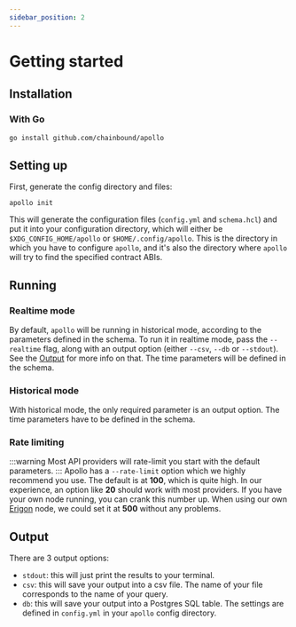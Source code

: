 ```yaml
---
sidebar_position: 2
---
```

# Getting started
## Installation
### With Go
```bash
go install github.com/chainbound/apollo
```

## Setting up
First, generate the config directory and files:
```
apollo init
```
This will generate the configuration files (`config.yml` and `schema.hcl`) and put it into your configuration
directory, which will either be `$XDG_CONFIG_HOME/apollo` or `$HOME/.config/apollo`. This is the directory
in which you have to configure `apollo`, and it's also the directory where `apollo` will try to find the specified
contract ABIs.

## Running
### Realtime mode
By default, `apollo` will be running in historical mode, according to the parameters defined in the schema.
To run it in realtime mode, pass the `--realtime` flag, along with an
output option (either `--csv`, `--db` or `--stdout`). See the [Output](##Output) for more info on that.
The time parameters will be defined in the schema.

### Historical mode
With historical mode, the only required parameter is an output option. The 
time parameters have to be defined in the schema.

### Rate limiting
:::warning
Most API providers will rate-limit you start with the default parameters.
:::
Apollo has a `--rate-limit` option which we highly recommend you use. The default is at **100**,
which is quite high. In our experience, an option like **20** should work with most providers.
If you have your own node running, you can crank this number up. 
When using our own [Erigon](https://github.com/ledgerwatch/erigon) node, we could set it at **500**
without any problems.

## Output
There are 3 output options:
* `stdout`: this will just print the results to your terminal.
* `csv`: this will save your output into a csv file. The name of your file corresponds to the name of your query. 
* `db`: this will save your output into a Postgres SQL table. The settings are defined in `config.yml` in your `apollo`
config directory.

